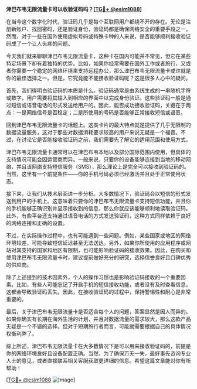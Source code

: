 **津巴布韦无限流量卡可以收验证码吗？[[TG💪+ @esim1088](https://t.me/s/esim1088)]**

在当今这个数字化时代，验证码几乎是每个互联网用户都绕不开的存在。无论是注册新账户、找回密码，还是验证身份，验证码都是确保网络安全的重要手段之一。然而，对于一些在国外使用虚拟号码或特殊卡种的人来说，是否能够顺利接收验证码成了一个让人头疼的问题。

今天我们就来聊聊津巴布韦无限流量卡，这种卡在国内可能并不常见，但它在某些特定场景下却有着独特的优势。比如，如果你经常需要在国外工作或者旅行，又或者你需要一个稳定的网络环境来支持远程办公，那么津巴布韦无限流量卡或许就是你的最佳选择之一。但是，它究竟能不能接收验证码呢？这是很多人心中的疑问。

首先，我们得明白验证码的本质是什么。验证码通常是由系统生成的一串随机字符或数字，用户需要将其输入到相应的界面中以完成身份验证。这些验证码一般是通过短信或语音电话的形式发送给用户的。因此，能否成功接收验证码，关键在于两点：一是网络信号是否稳定；二是所使用的号码是否能够正常接收短信或语音。

回到津巴布韦无限流量卡的话题上。这类卡片的最大特点就是提供了几乎无限制的数据流量服务，这对于那些对数据消耗要求较高的用户来说无疑是一个福音。不过，在讨论它是否能接收验证码之前，我们需要先了解它的适用范围和使用方式。

津巴布韦无限流量卡通常可以在津巴布韦本地以及部分国际范围内使用，但具体的支持情况可能会因运营商而异。一般来说，只要你的设备能够连接到当地的移动网络，并且该网络支持短信服务（SMS），那么理论上是完全可以接收到验证码的。当然，这里有一个前提条件——你的手机号码必须已经激活并且处于正常使用状态。

接下来，让我们从技术层面进一步分析。大多数情况下，验证码会以短信的形式发送到用户的手机上。这意味着只要你的津巴布韦无限流量卡支持短信功能，并且你的手机能够正确识别并显示接收到的信息，那么你就应该能够顺利地读取验证码。此外，有些平台还支持通过语音电话的方式发送验证码，这种方式同样依赖于良好的网络连接和正确的设置。

不过，在实际操作过程中，也有可能遇到一些问题。例如，某些国家或地区的网络环境较差，可能导致短信延迟甚至无法送达。另外，如果你所使用的应用程序或网站对其支持的国家和地区有限制，也可能影响验证码的接收效果。因此，在购买和使用津巴布韦无限流量卡时，建议提前做好充分的研究，选择信誉良好且口碑优秀的供应商。

除了上述提到的技术因素外，个人的操作习惯也是影响验证码接收的一个重要因素。比如，有些人可能忘记了开启手机的短信接收功能，或者没有及时查看信息，这都会导致验证码丢失。因此，在接收验证码的过程中，保持警惕性和耐心是非常重要的。

最后，关于津巴布韦无限流量卡是否适合每个人的问题，答案显然是因人而异的。如果你确实有长期在海外生活的计划，并且对数据流量的需求较大，那么这款产品无疑是一个不错的选择。但对于短期旅行者而言，可能就需要根据自己的具体情况权衡利弊了。

综上所述，津巴布韦无限流量卡在大多数情况下是可以用来接收验证码的，前提是你的网络环境良好且设备配置正确。当然，为了确保万无一失，最好事先咨询专业人士的意见，或者直接联系相关客服获取更详细的信息。希望这篇文章能对你有所帮助！

[[TG💪+ @esim1088](https://t.me/s/esim1088) ![Image](https://i.postimg.cc/4NQfJmqS/Snipaste-2025-05-13-00-14-12.png)]
